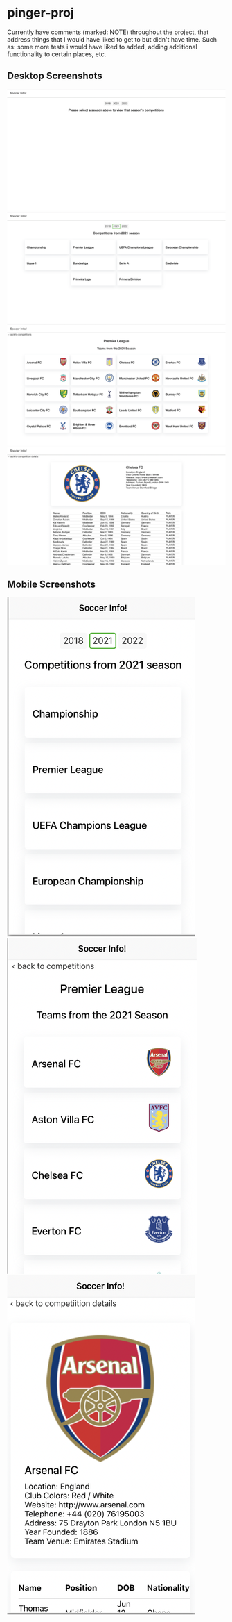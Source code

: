 # pinger-proj


Currently have comments (marked: NOTE) throughout the project, that address things that I would have liked to get to but didn't have time. Such as: some more tests i would have liked to added, adding additional functionality to certain places, etc. 

## Desktop Screenshots
![desktop screenshot](https://github.com/kiang17/pinger-proj/blob/master/src/assets/Screen%20Shot%202022-03-07%20at%2010.32.35%20AM.png)
![desktop screenshot](https://github.com/kiang17/pinger-proj/blob/master/src/assets/Screen%20Shot%202022-03-07%20at%2010.32.50%20AM.png)
![desktop screenshot](https://github.com/kiang17/pinger-proj/blob/master/src/assets/Screen%20Shot%202022-03-07%20at%2010.33.05%20AM.png)
![desktop screenshot](https://github.com/kiang17/pinger-proj/blob/master/src/assets/Screen%20Shot%202022-03-07%20at%2010.33.22%20AM.png)

## Mobile Screenshots
![mobile screenshot](https://github.com/kiang17/pinger-proj/blob/master/src/assets/Screen%20Shot%202022-03-07%20at%2010.39.56%20AM.png)
 <br />
![mobile screenshot](https://github.com/kiang17/pinger-proj/blob/master/src/assets/Screen%20Shot%202022-03-07%20at%2010.40.18%20AM.png)
 <br />
![mobile screenshot](https://github.com/kiang17/pinger-proj/blob/master/src/assets/Screen%20Shot%202022-03-07%20at%2010.41.08%20AM.png)
